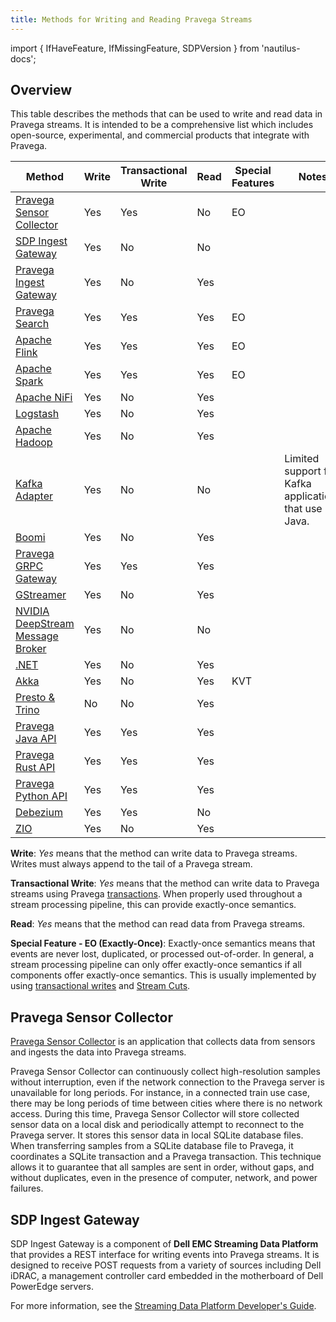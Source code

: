 ```yaml
---
title: Methods for Writing and Reading Pravega Streams
---
```


import { IfHaveFeature, IfMissingFeature, SDPVersion } from 'nautilus-docs';

## Overview

This table describes the methods that can be used to write and read data in Pravega streams. It is intended to be a comprehensive list which includes open-source, experimental, and commercial products that integrate with Pravega.

Method                                                                                          | Write | Transactional Write | Read | Special Features | Notes
------------------------------------------------------------------------------------------------|-------|---------------------|------|------------------|------------------------------------------------------
[Pravega Sensor Collector](#pravega-sensor-collector)                                           | Yes   | Yes                 | No   | EO               |
[SDP Ingest Gateway](#sdp-ingest-gateway)                                                       | Yes   | No                  | No   |                  |
[Pravega Ingest Gateway](https://github.com/pravega/pravega-ingest-gateway)                     | Yes   | No                  | Yes  |                  |
[Pravega Search](#pravega-search)                                                               | Yes   | Yes                 | Yes  | EO               |
[Apache Flink](https://github.com/pravega/flink-connectors/documentation/src/docs/overview.md)  | Yes   | Yes                 | Yes  | EO               |
[Apache Spark](https://github.com/pravega/spark-connectors/documentation/src/docs/overview.md)  | Yes   | Yes                 | Yes  | EO               |
[Apache NiFi](https://github.com/pravega/nifi-pravega)                                          | Yes   | No                  | Yes  |                  |
[Logstash](https://github.com/pravega?q=logstash)                                               | Yes   | No                  | Yes  |                  |
[Apache Hadoop](https://github.com/pravega/hadoop-connectors)                                   | Yes   | No                  | Yes  |                  |
[Kafka Adapter](https://github.com/pravega/kafka-adapter)                                       | Yes   | No                  | No   |                  | Limited support for Kafka applications that use Java.
[Boomi](https://github.com/pravega/boomi-connector)                                             | Yes   | No                  | Yes  |                  |
[Pravega GRPC Gateway](https://github.com/pravega/pravega-grpc-gateway)                         | Yes   | Yes                 | Yes  |                  |
[GStreamer](https://github.com/pravega/gstreamer-pravega)                                       | Yes   | No                  | Yes  |                  |
[NVIDIA DeepStream Message Broker](https://github.com/pravega/gstreamer-pravega)                | Yes   | No                  | No   |                  |
[.NET](https://github.com/rofr/pravega-sharp)                                                   | Yes   | No                  | Yes  |                  |
[Akka](https://doc.akka.io/docs/alpakka/current/pravega.html)                                   | Yes   | No                  | Yes  | KVT              |
[Presto & Trino](https://github.com/pravega/presto-connector)                                   | No    | No                  | Yes  |                  |
[Pravega Java API](javadoc)                                                                     | Yes   | Yes                 | Yes  |                  |
[Pravega Rust API](https://pravega.github.io/pravega-client-rust/)                              | Yes   | Yes                 | Yes  |                  |
[Pravega Python API](https://pravega.github.io/pravega-client-rust/Python/index.html)           | Yes   | Yes                 | Yes  |                  |
[Debezium](https://debezium.io/documentation/reference/operations/debezium-server.html#_pravega)| Yes   | Yes                 | No   |                  |
[ZIO](https://github.com/cheleb/zio-pravega)                                                    | Yes   | No                  | Yes  |                  |

**Write**: *Yes* means that the method can write data to Pravega streams. Writes must always append to the tail of a Pravega stream.

**Transactional Write**: *Yes* means that the method can write data to Pravega streams using Pravega [transactions](transactions.md). When properly used throughout a stream processing pipeline, this can provide exactly-once semantics.

**Read**: *Yes* means that the method can read data from Pravega streams.

**Special Feature - EO (Exactly-Once)**: Exactly-once semantics means that events are never lost, duplicated, or processed out-of-order. In general, a stream processing pipeline can only offer exactly-once semantics if all components offer exactly-once semantics. This is usually implemented by using [transactional writes](transactions.md) and [Stream Cuts](streamcuts.md).

## Pravega Sensor Collector

[Pravega Sensor Collector](https://github.com/pravega/pravega-sensor-collector) is an application that collects data from sensors and ingests the data into Pravega streams.

Pravega Sensor Collector can continuously collect high-resolution samples without interruption, even if the network connection to the Pravega server is unavailable for long periods. For instance, in a connected train use case, there may be long periods of time between cities where there is no network access. During this time, Pravega Sensor Collector will store collected sensor data on a local disk and periodically attempt to reconnect to the Pravega server. It stores this sensor data in local SQLite database files. When transferring samples from a SQLite database file to Pravega, it coordinates a SQLite transaction and a Pravega transaction. This technique allows it to guarantee that all samples are sent in order, without gaps, and without duplicates, even in the presence of computer, network, and power failures.

## SDP Ingest Gateway

SDP Ingest Gateway is a component of **Dell EMC Streaming Data Platform** that provides a REST interface for writing events into Pravega streams. It is designed to receive POST requests from a variety of sources including Dell iDRAC, a management controller card embedded in the motherboard of Dell PowerEdge servers.

For more information, see the [Streaming Data Platform Developer's Guide](https://dl.dell.com/content/docu96951_Streaming_Data_Platform_Developers_Guide.pdf).

